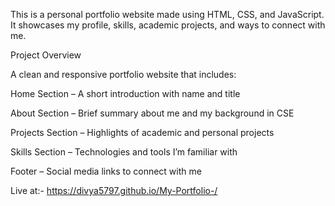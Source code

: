 This is a personal portfolio website made using HTML, CSS, and JavaScript. It showcases my profile, skills, academic projects, and ways to connect with me.

 Project Overview

A clean and responsive portfolio website that includes:

Home Section – A short introduction with name and title

About Section – Brief summary about me and my background in CSE

Projects Section – Highlights of academic and personal projects

Skills Section – Technologies and tools I’m familiar with

Footer – Social media links to connect with me



Live at:- https://divya5797.github.io/My-Portfolio-/
